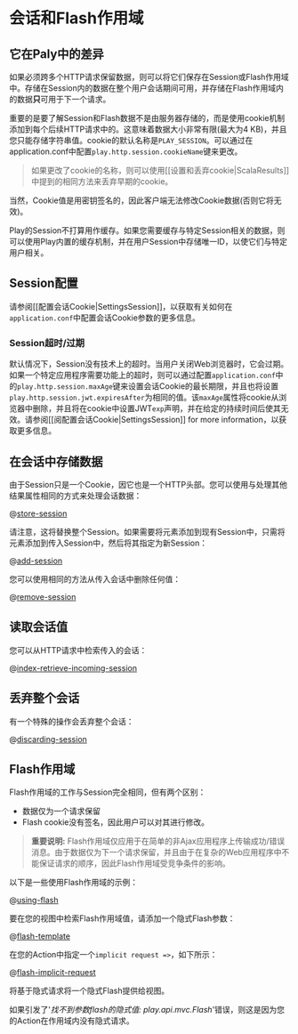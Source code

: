 <!--- Copyright (C) 2009-2019 Lightbend Inc. <https://www.lightbend.com> -->
# 会话和Flash作用域

## 它在Paly中的差异

如果必须跨多个HTTP请求保留数据，则可以将它们保存在Session或Flash作用域中。存储在Session内的数据在整个用户会话期间可用，并存储在Flash作用域内的数据**只**可用于下一个请求。

重要的是要了解Session和Flash数据不是由服务器存储的，而是使用cookie机制添加到每个后续HTTP请求中的。这意味着数据大小非常有限(最大为4 KB)，并且您只能存储字符串值。cookie的默认名称是`PLAY_SESSION`。可以通过在application.conf中配置`play.http.session.cookieName`键来更改。

> 如果更改了cookie的名称，则可以使用[[设置和丢弃cookie|ScalaResults]]中提到的相同方法来丢弃早期的cookie。

当然，Cookie值是用密钥签名的，因此客户端无法修改Cookie数据(否则它将无效)。

Play的Session不打算用作缓存。如果您需要缓存与特定Session相关的数据，则可以使用Play内置的缓存机制，并在用户Session中存储唯一ID，以使它们与特定用户相关。

## Session配置

请参阅[[配置会话Cookie|SettingsSession]]，以获取有关如何在`application.conf`中配置会话Cookie参数的更多信息。

### Session超时/过期

默认情况下，Session没有技术上的超时。当用户关闭Web浏览器时，它会过期。如果一个特定应用程序需要功能上的超时，则可以通过配置`application.conf`中的`play.http.session.maxAge`键来设置会话Cookie的最长期限，并且也将设置`play.http.session.jwt.expiresAfter`为相同的值。该`maxAge`属性将cookie从浏览器中删除，并且将在cookie中设置JWT`exp`声明，并在给定的持续时间后使其无效。请参阅[[阅配置会话Cookie|SettingsSession]] for more information，以获取更多信息。

## 在会话中存储数据

由于Session只是一个Cookie，因它也是一个HTTP头部。您可以使用与处理其他结果属性相同的方式来处理会话数据：

@[store-session](code/ScalaSessionFlash.scala)

请注意，这将替换整个Session。如果需要将元素添加到现有Session中，只需将元素添加到传入Session中，然后将其指定为新Session：

@[add-session](code/ScalaSessionFlash.scala)

您可以使用相同的方法从传入会话中删除任何值：

@[remove-session](code/ScalaSessionFlash.scala)

## 读取会话值

您可以从HTTP请求中检索传入的会话：

@[index-retrieve-incoming-session](code/ScalaSessionFlash.scala)

## 丢弃整个会话

有一个特殊的操作会丢弃整个会话：

@[discarding-session](code/ScalaSessionFlash.scala)

## Flash作用域

Flash作用域的工作与Session完全相同，但有两个区别：

- 数据仅为一个请求保留
- Flash cookie没有签名，因此用户可以对其进行修改。

> **重要说明:** Flash作用域仅应用于在简单的非Ajax应用程序上传输成功/错误消息。由于数据仅为下一个请求保留，并且由于在复杂的Web应用程序中不能保证请求的顺序，因此Flash作用域受竞争条件的影响。

以下是一些使用Flash作用域的示例：

@[using-flash](code/ScalaSessionFlash.scala)

要在您的视图中检索Flash作用域值，请添加一个隐式Flash参数：

@[flash-template](code/scalaguide/http/scalasessionflash/views/index.scala.html)

在您的Action中指定一个`implicit request =>`，如下所示：

@[flash-implicit-request](code/ScalaSessionFlash.scala)

将基于隐式请求将一个隐式Flash提供给视图。

如果引发了'_找不到参数flash的隐式值: play.api.mvc.Flash_'错误，则这是因为您的Action在作用域内没有隐式请求。
